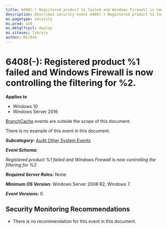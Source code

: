 ```yaml
---
title: 6408(-) Registered product %1 failed and Windows Firewall is now controlling the filtering for %2. (Windows 10)
description: Describes security event 6408(-) Registered product %1 failed and Windows Firewall is now controlling the filtering for %2.
ms.pagetype: security
ms.prod: w10
ms.mktglfcycl: deploy
ms.sitesec: library
author: Mir0sh
---
```


# 6408(-): Registered product %1 failed and Windows Firewall is now controlling the filtering for %2.

**Applies to**
-   Windows 10
-   Windows Server 2016


[BranchCache](https://technet.microsoft.com/en-us/library/dd425028.aspx) events are outside the scope of this document.

There is no example of this event in this document.

***Subcategory:***&nbsp;[Audit Other System Events](audit-other-system-events.md)

***Event Schema:***

*Registered product %1 failed and Windows Firewall is now controlling the filtering for %2.*

***Required Server Roles:*** None.

***Minimum OS Version:*** Windows Server 2008 R2, Windows 7.

***Event Versions:*** 0.

## Security Monitoring Recommendations

-   There is no recommendation for this event in this document.


